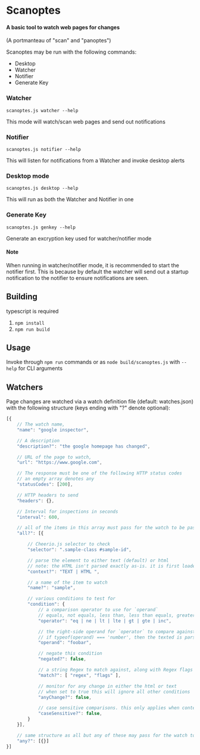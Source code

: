 # Scanoptes
#### A basic tool to watch web pages for changes

(A portmanteau of "scan" and "panoptes")

Scanoptes may be run with the following commands:
* Desktop
* Watcher
* Notifier
* Generate Key

### Watcher
`scanoptes.js watcher --help`

This mode will watch/scan web pages and send out notifications

### Notifier
`scanoptes.js notifier --help`

This will listen for notifications from a Watcher and invoke desktop alerts

### Desktop mode
`scanoptes.js desktop --help`

This will run as both the Watcher and Notifier in one

### Generate Key
`scanoptes.js genkey --help`

Generate an excryption key used for watcher/notifier mode

#### Note
When running in watcher/notifier mode, it is recommended to start the notifier first. This is because by default the
watcher will send out a startup notification to the notifier to ensure notifications are seen.

## Building
typescript is required
1. `npm install`
2. `npm run build`

## Usage
Invoke through `npm run` commands or as `node build/scanoptes.js` with `--help` for CLI arguments

## Watchers
Page changes are watched via a watch definition file (default: watches.json) with the following structure (keys ending with "?" denote optional):

```javascript
[{
    // The watch name,
    "name": "google inspector",

    // A description
    "description?": "the google homepage has changed",

    // URL of the page to watch,
    "url": "https://www.google.com",

    // The response must be one of the following HTTP status codes
    // an empty array denotes any
    "statusCodes": [200],

    // HTTP headers to send
    "headers": {},

    // Interval for inspections in seconds
    "interval": 600,

    // all of the items in this array must pass for the watch to be pass
    "all?": [{

        // Cheerio.js selector to check
        "selector": ".sample-class #sample-id",

        // parse the element to either text (default) or html
        // note: the HTML isn't parsed exactly as-is. it is first loaded via Cheerio and then extracted via `html()`
        "context?": "TEXT | HTML ",

        // a name of the item to watch
        "name?": "sample",

        // various conditions to test for
        "condition": {
            // a comparison operator to use for `operand`
            // equals, not equals, less than, less than equals, greater than, greather than equals, includes
            "operator": "eq | ne | lt | lte | gt | gte | inc",

            // the right-side operand for `operator` to compare against
            // if typeof(operand) === 'number', then the texted is parsed and converted to a number
            "operand": "foobar",

            // negate this condition
            "negated?": false,

            // a string Regex to match against, along with Regex flags
            "match?": [ "regex", "flags" ],

            // monitor for any change in either the html or text
            // when set to true this will ignore all other conditions
            "anyChange?": false,

            // case sensitive comparisons. this only applies when context is TEXT
            "caseSensitive?": false,
        }
    }],

    // same structure as all but any of these may pass for the watch to pass
    "any?": [{}]
}]
```
